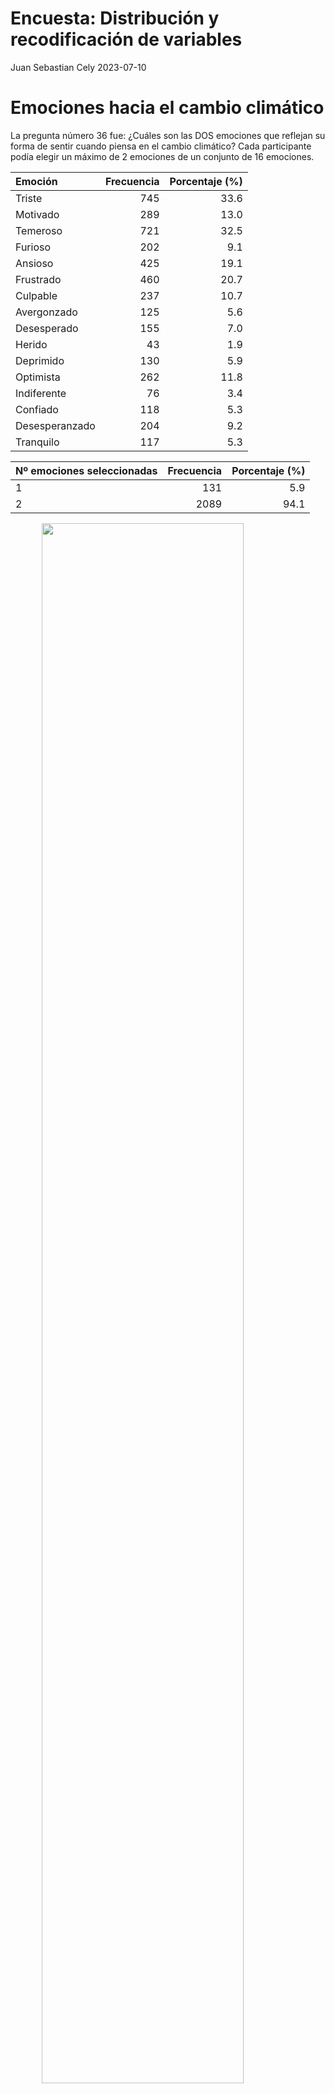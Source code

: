 Encuesta: Distribución y recodificación de variables
================
Juan Sebastian Cely
2023-07-10

# Emociones hacia el cambio climático

La pregunta número 36 fue: ¿Cuáles son las DOS emociones que reflejan su
forma de sentir cuando piensa en el cambio climático? Cada participante
podía elegir un máximo de 2 emociones de un conjunto de 16 emociones.

| Emoción        | Frecuencia | Porcentaje (%) |
|:---------------|-----------:|---------------:|
| Triste         |        745 |           33.6 |
| Motivado       |        289 |           13.0 |
| Temeroso       |        721 |           32.5 |
| Furioso        |        202 |            9.1 |
| Ansioso        |        425 |           19.1 |
| Frustrado      |        460 |           20.7 |
| Culpable       |        237 |           10.7 |
| Avergonzado    |        125 |            5.6 |
| Desesperado    |        155 |            7.0 |
| Herido         |         43 |            1.9 |
| Deprimido      |        130 |            5.9 |
| Optimista      |        262 |           11.8 |
| Indiferente    |         76 |            3.4 |
| Confiado       |        118 |            5.3 |
| Desesperanzado |        204 |            9.2 |
| Tranquilo      |        117 |            5.3 |

| Nº emociones seleccionadas | Frecuencia | Porcentaje (%) |
|:---------------------------|-----------:|---------------:|
| 1                          |        131 |            5.9 |
| 2                          |       2089 |           94.1 |

<img src="./figuresvariable emociones hacia cambio climático-1.png" width="80%" style="display: block; margin: auto;" />

## Variable “Emociones hacia el cambio climático” Recodificada

El conjunto de 16 emociones fue agrupado en tres niveles: Con
Eco-ansiedad, emociones ambivalentes y/o neutrales, y Sin Eco-ansiedad.

| Emociones              | Frecuencia | Porcentaje (%) |
|:-----------------------|-----------:|---------------:|
| Negativas              |       1581 |           71.2 |
| Ambivalentes/Neutrales |        385 |           17.3 |
| Positivas              |        254 |           11.4 |

<img src="./figuresvariable emo recodificada-1.png" width="80%" style="display: block; margin: auto;" />

## Variable “Emociones hacia el cambio climático” Recodificada Opción 2

El conjunto de 16 emociones fue agrupado en tres niveles: Emociones de
alta activación, Emociones de baja activación y emociones ambivalentes o
neutras.

| Emociones          | Frecuencia | Porcentaje (%) |
|:-------------------|-----------:|---------------:|
| Baja activación    |        258 |           11.6 |
| Ambivalente/Neutra |       1003 |           45.2 |
| Alta activación    |        959 |           43.2 |

<img src="./figuresvariable emo recodificada 2-1.png" width="80%" style="display: block; margin: auto;" />

# Zona de residencia

Al inicio de la encuesta se clasificó a los participantes en dos
distintas categorías según su lugar de residencia. Estas fueron
categorías son: “Urbana ciudades” y “Municipios rurales dispersos”.

| Zona de Residencia           | Frecuencia | Porcentaje (%) |
|:-----------------------------|-----------:|---------------:|
| Municipios rurales dispersos |        210 |            9.5 |
| Urbana ciudades              |       2010 |           90.5 |

<img src="./figuresvariable zone-1.png" width="80%" style="display: block; margin: auto;" />

# Sexo

La pregunta número 1 pedía a cada participante indicar su sexo.

| Sexo   | Frecuencia | Porcentaje (%) |
|:-------|-----------:|---------------:|
| Hombre |       1115 |           50.2 |
| Mujer  |       1105 |           49.8 |

<img src="./figuresvariable sexo-1.png" width="80%" style="display: block; margin: auto;" />

# Edad

La pregunta número 2 fue: ¿Cuántos años tiene? Todos los participantes
debían tener 18 años o más y no más de 32 años.

| Edad | Porcentaje (%) |
|:-----|---------------:|
| 18   |            7.1 |
| 19   |            5.9 |
| 20   |            5.5 |
| 21   |            5.6 |
| 22   |            6.1 |
| 23   |            5.8 |
| 24   |            6.1 |
| 25   |            6.9 |
| 26   |            5.9 |
| 27   |            5.3 |
| 28   |            5.9 |
| 29   |            5.3 |
| 30   |           10.1 |
| 31   |            5.9 |
| 32   |           12.5 |

<img src="./figuresvariable edad-1.png" width="80%" style="display: block; margin: auto;" />

## Variable “Edad” Recodificada

El rango de edad permitido para los participantes fue separado en 4
distintos grupos: “De 18 a 20 años”, “De 21 a 24 años”, “De 25 a 29
años”, y “De 30 a 32 años”.

| Rango de edad   | Frecuencia | Porcentaje (%) |
|:----------------|-----------:|---------------:|
| De 18 a 20 años |        412 |           18.6 |
| De 21 a 24 años |        524 |           23.6 |
| De 25 a 29 años |        651 |           29.3 |
| De 30 a 32 años |        633 |           28.5 |

<img src="./figuresvariable edad recodificada-1.png" width="80%" style="display: block; margin: auto;" />

# Estrato

La pregunta número 3 fue: En el recibo de la luz de su domicilio, ¿qué
estrato sale reportado? Todos los participantes debían indicar su
estrato de acuerdo a la clasificación del Departamento de Planeación
Nacional que va desde 1 hasta 6.

| Estrato | Frecuencia | Porcentaje (%) |
|:--------|-----------:|---------------:|
| 1       |        423 |           19.1 |
| 2       |        674 |           30.4 |
| 3       |        697 |           31.4 |
| 4       |        232 |           10.5 |
| 5       |        130 |            5.9 |
| 6       |         64 |            2.9 |

<img src="./figuresvariable estrato-1.png" width="80%" style="display: block; margin: auto;" />

## Variable “Estrato” Recodificada

La variable “Estrato” fue recodificada en tres distintos grupos: Estrato
“Bajo”, que incluye los estratos 1 y 2; Estrato “Medio”, que incluye los
estratos 3 y 4, y Estrato “Alto”, que incluye los estratos 5 y 6.

| Estrato | Frecuencia | Porcentaje (%) |
|:--------|-----------:|---------------:|
| Bajo    |       1097 |           49.4 |
| Medio   |        929 |           41.8 |
| Alto    |        194 |            8.7 |

<img src="./figuresvariable estrato recodificada-1.png" width="80%" style="display: block; margin: auto;" />

# Etnia

La pregunta número 5 fue:De acuerdo con su cultura, etnia o rasgos
físicos, ¿usted se reconoce como:…? El participante debía elegir una
opción de las 6 incluidas.

| Etnia          | Frecuencia | Porcentaje (%) |
|:---------------|-----------:|---------------:|
| Indígena       |         36 |            1.6 |
| Gitana(o) Rrom |          4 |            0.2 |
| Raizal         |          7 |            0.3 |
| Palenquera(o)  |          2 |            0.1 |
| Afro           |        136 |            6.1 |
| Ninguna        |       2035 |           91.7 |

<img src="./figuresvariable etnia-1.png" width="80%" style="display: block; margin: auto;" />

## Variable “Etnia” Recodificada

La variable “Etnia” fue recodificada en dos distintos niveles que
distinguen si la persona se reconoce como perteneciente a alguna de las
etnias incluidas o no.

# Nivel educativo

La pregunta número 6 fue: ¿Cuál es el nivel educativo más alto alcanzado
por usted?

| Educación           | Frecuencia | Porcentaje (%) |
|:--------------------|-----------:|---------------:|
| Básica Primaria     |         56 |            2.5 |
| Básica Secundaria   |        164 |            7.4 |
| Secundaria Completa |       1014 |           45.7 |
| Técnico o Tecnólogo |        577 |           26.0 |
| Pregrado            |        346 |           15.6 |
| Posgrado            |         63 |            2.8 |

<img src="./figuresvariable nivel educativo-1.png" width="80%" style="display: block; margin: auto;" />

## Variable “Nivel educativo” Recodificada

La variable “Nivel educativo” fue recodificada en dos distintos niveles
que distinguen si la persona completó o no estudios de educación
superior.

# Hijos

La pregunta número 9 fue: ¿Usted tiene hijos?

| ¿Tiene Hijos? | Frecuencia | Porcentaje (%) |
|:--------------|-----------:|---------------:|
| Sí            |        935 |           42.1 |
| No            |       1285 |           57.9 |

<img src="./figuresvariable hijos-1.png" width="80%" style="display: block; margin: auto;" />

# Ideología política

La pregunta número 11 fue: Ubique su posición ideológica, en una escala
de 1 a 6 donde 1 es una posición de izquierda y 6 es una posición de
derecha.

| Ideología política | Frecuencia | Porcentaje (%) |
|:-------------------|-----------:|---------------:|
| Izquierda Fuerte   |        262 |           11.8 |
| Izquierda          |        286 |           12.9 |
| Centro Izquierda   |        801 |           36.1 |
| Centro Derecha     |        448 |           20.2 |
| Derecha            |        211 |            9.5 |
| Derecha Fuerte     |        212 |            9.5 |

<img src="./figuresvariable ideología política-1.png" width="80%" style="display: block; margin: auto;" />

## Variable “Ideología política” Recodificada

La variable “Ideología política” fue recodificada en tres distintos
niveles que distinguen si la persona se considera de izquierda, de
centro, o de derecha.

| Ideología política | Frecuencia | Porcentaje (%) |
|:-------------------|-----------:|---------------:|
| Derecha            |        423 |           19.1 |
| Centro             |       1249 |           56.3 |
| Izquierda          |        548 |           24.7 |

<img src="./figuresvariable ideología política recodificada-1.png" width="80%" style="display: block; margin: auto;" />

# Medios de información

La pregunta número 12 fue: ¿Cómo se informa usted de los temas del país?
El participante podía elegir tantas opciones como quisiera.

| Medio          | Frecuencia | Proporción (%) |
|:---------------|-----------:|---------------:|
| Televisión     |       1396 |           62.9 |
| Radio          |        455 |           20.5 |
| Prensa impresa |        264 |           11.9 |
| Digital        |        468 |           21.1 |
| Redes Sociales |       1603 |           72.2 |
| Otro           |         21 |            0.9 |

| Nº medios seleccionados | Frecuencia | Porcentaje (%) |
|:------------------------|-----------:|---------------:|
| 1                       |        865 |           39.0 |
| 2                       |        925 |           41.7 |
| 3                       |        280 |           12.6 |
| 4                       |         98 |            4.4 |
| 5                       |         52 |            2.3 |

<img src="./figuresvariable medios-1.png" width="80%" style="display: block; margin: auto;" />

## Medios de información por separado

Se exploró cada uno de los medios de información de forma individual.
<img src="./figuresloop medios de información-1.png" width="80%" style="display: block; margin: auto;" /><img src="./figuresloop medios de información-2.png" width="80%" style="display: block; margin: auto;" /><img src="./figuresloop medios de información-3.png" width="80%" style="display: block; margin: auto;" /><img src="./figuresloop medios de información-4.png" width="80%" style="display: block; margin: auto;" /><img src="./figuresloop medios de información-5.png" width="80%" style="display: block; margin: auto;" /><img src="./figuresloop medios de información-6.png" width="80%" style="display: block; margin: auto;" />

# Confianza hacia figuras e instituciones

La pregunta número 17 fue: De las siguientes instituciones y figuras,
¿en cuáles confía? Los participantes debían responder para cada una de
las 22 figuras e instituciones incluidas si confiaban en esta o no, o si
no tenían conocimiento sobre esta.

| Institución o figura                       |   Sí |   No | No la conoce | No aplica |
|:-------------------------------------------|-----:|-----:|-------------:|----------:|
| Universidades Públicas                     | 62.3 | 34.6 |          3.2 |       0.0 |
| Universidades Privadas                     | 55.4 | 41.1 |          3.5 |       0.0 |
| La Iglesia católica                        | 47.6 | 49.6 |          2.8 |       0.0 |
| Las Fuerzas Militares                      | 43.5 | 53.4 |          3.2 |       0.0 |
| Registraduría                              | 38.2 | 58.1 |          3.8 |       0.0 |
| Defensoría del Pueblo                      | 37.9 | 55.6 |          6.5 |       0.0 |
| Alcaldía municipal                         | 33.1 | 64.0 |          2.9 |       0.0 |
| Jurados de Votación                        | 31.0 | 62.7 |          6.3 |       0.0 |
| Fiscalía General de la Nación              | 30.0 | 66.3 |          3.7 |       0.0 |
| Policía Nacional de Colombia               | 30.0 | 67.9 |          2.1 |       0.0 |
| Líderes religiosos cristianos No católicos | 28.0 | 64.6 |          7.4 |       0.0 |
| Procuraduría General de la Nación          | 26.1 | 65.4 |          8.6 |       0.0 |
| Sindicatos                                 | 25.3 | 63.8 |         10.9 |       0.0 |
| Contraloría General de la República        | 25.0 | 66.0 |          9.0 |       0.0 |
| Consejo Nacional Electoral                 | 23.8 | 68.6 |          7.6 |       0.0 |
| Gobernación departamental                  | 23.1 | 49.1 |          3.3 |      24.5 |
| Congreso de la República                   | 19.6 | 75.8 |          4.5 |       0.0 |
| Presidencia de Colombia                    | 19.3 | 78.1 |          2.6 |       0.0 |
| Partidos políticos                         | 16.0 | 79.2 |          4.8 |       0.0 |

<img src="./figuresconfianza en figuras e instituciones-1.png" width="80%" style="display: block; margin: auto;" />

| Categoría    | Frecuencia | Porcentaje (%) |
|:-------------|-----------:|---------------:|
| Sí           |      13654 |           32.4 |
| No           |      25835 |           61.2 |
| No la conoce |       2147 |            5.1 |
| No aplica    |        544 |            1.3 |

## Confianza en figuras e instituciones agrupadas

Las instituciones donde los cargos ocupados son de elección popular se
agruparon para conformar una nueva variable.
<img src="./figuresvariable medida de confianza-1.png" width="80%" style="display: block; margin: auto;" />

# Asociarse a organizaciones ambientales

La pregunta número 18 fue: ¿Usted qué está dispuesto a hacer para
aportar/solucionar los problemas del país? Dentro de las opciones
incluidas, la número 7 correspondía a la opción “Asociarme en
organizaciones ambientales” la cual fue elegida de forma independiente
por su relevancia para el proyecto.

| ¿Se asociaría? | Frecuencia | Porcentaje (%) |
|:---------------|-----------:|---------------:|
| Sí             |       1274 |           57.4 |
| No             |        946 |           42.6 |

<img src="./figuresvariable asociarse a organizaciones ambientales-1.png" width="80%" style="display: block; margin: auto;" />

# Impacto de actores frente al cambio climático

La pregunta número 35 fue: En una escala de 1 a 6, donde 1 es MUY
NEGATIVO y 6 es MUY POSITIVO, ¿cómo cree usted que impactan los
siguientes actores en el cambio climático? EL participante debía
responder a cada uno de los 14 actores incluidos.

| Actor                          | Muy negativo |    2 |    3 |    4 |    5 | Muy positivo | No sabe |
|:-------------------------------|-------------:|-----:|-----:|-----:|-----:|-------------:|--------:|
| Activistas                     |         14.1 | 12.5 | 20.5 | 21.1 | 14.7 |         11.1 |     5.9 |
| Campesinos                     |          5.4 |  6.1 | 15.0 | 20.8 | 20.5 |         23.4 |     8.8 |
| Científicos                    |          4.5 |  4.9 | 15.0 | 18.6 | 21.8 |         25.6 |     9.5 |
| Defensores de Derechos humanos |          9.0 | 10.1 | 20.8 | 23.3 | 16.9 |         13.5 |     6.4 |
| Feministas                     |         18.4 | 14.8 | 24.3 | 17.5 | 11.0 |          7.7 |     6.4 |
| Fuerza pública                 |         27.5 | 14.8 | 20.7 | 17.1 |  9.6 |          4.9 |     5.5 |
| Gobierno local                 |         20.2 | 17.2 | 23.0 | 18.5 | 11.1 |          6.7 |     3.4 |
| Gobierno nacional              |         22.3 | 18.0 | 22.3 | 17.4 | 10.0 |          6.4 |     3.5 |
| Grupos al margen de la ley     |         33.8 | 16.7 | 16.4 | 14.1 |  9.0 |          3.8 |     6.2 |
| Grupos religiosos              |         19.3 | 15.2 | 21.2 | 19.3 | 12.6 |          7.3 |     5.0 |
| Líderes ambientales            |          3.9 |  5.0 | 14.3 | 19.1 | 21.0 |         28.1 |     8.6 |
| Líderes comunitarios           |          8.2 | 11.9 | 21.0 | 22.0 | 15.4 |         14.9 |     6.6 |
| Políticos                      |         30.6 | 18.8 | 18.2 | 14.2 |  9.1 |          5.1 |     3.9 |
| Profesores                     |          5.2 |  7.7 | 18.8 | 21.9 | 21.3 |         19.8 |     5.2 |

| Categoría    | Frecuencia | Porcentaje (%) |
|:-------------|-----------:|---------------:|
| Muy negativo |       4937 |           15.9 |
| 2            |       3857 |           12.4 |
| 3            |       6030 |           19.4 |
| 4            |       5881 |           18.9 |
| 5            |       4531 |           14.6 |
| Muy positivo |       3959 |           12.7 |
| No sabe      |       1885 |            6.1 |

## Impacto de actores relevantes en el cambio climático Recodificada

Fueron elegidos los actores considerados como más relevantes frente al
fenómeno del cambio climático. Para cada uno se exploró su distribución
en relación a su impacto sobre el cambio climático. Los valores
negativos representan un impacto negativo, y los valores positivos un
impacto positivo. La escala va desde -3 hasta 3.

<img src="./figuresplot cientificos-1.png" width="80%" style="display: block; margin: auto;" />

<img src="./figuresplot activistas-1.png" width="80%" style="display: block; margin: auto;" />

<img src="./figuresplot religious groups-1.png" width="80%" style="display: block; margin: auto;" />

<img src="./figuresplot politicians-1.png" width="80%" style="display: block; margin: auto;" />

# Pensamientos sobre el cambio climático

La pregunta número 37 fue: “De las siguientes opciones, el cambio
climático me hace pensar que:”. Los participantes podían elegir un
máximo de 3 opciones dentro de los 15 pensamientos incluidos.

| Pensamiento                    | Frecuencia | Porcentaje (%) |
|:-------------------------------|-----------:|---------------:|
| Fracaso humanidad              |        559 |           25.2 |
| Futuro aterrador               |        839 |           37.8 |
| No me afecta                   |        178 |            8.0 |
| Humanidad condenada            |        392 |           17.7 |
| Generación sin oportunidades   |        676 |           30.5 |
| Destruye lo que valoro         |        558 |           25.1 |
| Seguridad amenazada            |        353 |           15.9 |
| No tener hijos                 |        346 |           15.6 |
| La Humanidad lo superará       |        179 |            8.1 |
| Proceso natural                |        137 |            6.2 |
| Avances nos salvarán           |        256 |           11.5 |
| Oportunidad para valorar       |        461 |           20.8 |
| Coordinación mundial salvación |        158 |            7.1 |
| Castigo Dios                   |         78 |            3.5 |
| Dios nos salvará               |         96 |            4.3 |

| Nº pensamientos seleccionados | Frecuencia |
|:------------------------------|-----------:|
| 1                             |        302 |
| 2                             |        790 |
| 3                             |       1128 |

<img src="./figuresvariable pensamientos hacia cambio climático-1.png" width="80%" style="display: block; margin: auto;" />

## Variable “Pensamientos sobre cambio climático” Recodificada

La variable “Pensamientos sobre cambio climático” fue recodificada en
tres distintos niveles que distinguen si frente al cambio climático la
persona tiene exclusivamente pensamientos negativos, si tiene
pensamientos ambivalentes o neutrales, y si tiene pensamientos
exclusivamente positivos.

| Pensamiento            | Frecuencia | Porcentaje (%) |
|:-----------------------|-----------:|---------------:|
| Negativos              |       1125 |           50.7 |
| Ambivalentes/Neutrales |        951 |           42.8 |
| Positivos              |        144 |            6.5 |

<img src="./figuresvariable pensamientos negativos cambio climático-1.png" width="80%" style="display: block; margin: auto;" />

# Impacto acciones en su comodidad

La pregunta número 38 fue: En una escala de 1 a 6, donde 1 es MUY
NEGATIVAMENTE y 6 es MUY POSITIVAMENTE, ¿Cómo cree que las siguientes
acciones afectarían A SU COMODIDAD? El participante debía dar una
respuesta para cada una de las 10 acciones incluidas.

| Acción                   | Muy negativo |    2 |    3 |    4 |    5 | Muy positivo |
|:-------------------------|-------------:|-----:|-----:|-----:|-----:|-------------:|
| Bici caminar             |          3.7 |  7.3 | 16.9 | 22.6 | 18.4 |         31.2 |
| Bombillos ahorradores    |          2.0 |  4.5 | 12.1 | 16.5 | 19.4 |         45.5 |
| Compra local             |          4.5 |  8.1 | 24.5 | 25.0 | 15.1 |         22.7 |
| No carro                 |         12.7 | 13.5 | 28.2 | 21.4 | 11.4 |         12.9 |
| Plantar árbol            |          1.4 |  2.7 | 10.0 | 16.6 | 18.6 |         50.8 |
| Prohibir bolsas          |          4.5 |  7.4 | 20.0 | 20.3 | 16.9 |         30.9 |
| Reducir aire calefacción |          4.5 |  6.4 | 21.6 | 23.3 | 17.0 |         27.3 |
| Reducir electrónicos     |          5.6 |  9.4 | 23.2 | 24.4 | 16.0 |         21.4 |
| Un hijo menos            |          7.2 |  8.6 | 22.0 | 23.0 | 15.0 |         24.3 |
| Vegetariano vegano       |         10.0 | 13.4 | 26.0 | 23.0 | 12.3 |         15.4 |

| Categoría    | Frecuencia | Porcentaje (%) |
|:-------------|-----------:|---------------:|
| Muy negativo |       1238 |            5.6 |
| 2            |       1804 |            8.1 |
| 3            |       4543 |           20.5 |
| 4            |       4795 |           21.6 |
| 5            |       3553 |           16.0 |
| Muy positivo |       6267 |           28.2 |

## Creación de una medida del impacto positivo de ciertas acciones en la comodidad

Se creó una medida que promedia los valores asignados a cada una de las
acciones individuales y se recodificaron en una escala que va desde -3
hasta 3.
<img src="./figuresvariable medida impacto acciones comodidad cat-1.png" width="80%" style="display: block; margin: auto;" />

# Impacto acciones en cambio climático

La pregunta número 39 fue: En una escala de 1 a 6, donde 1 es MUY
NEGATIVAMENTE y 6 es MUY POSITIVAMENTE, ¿Cómo cree que las siguientes
acciones afectarían AL CAMBIO CLIMÁTICO? El participante debía dar una
respuesta para cada una de las 10 acciones incluidas.

| Acción                   | Muy negativo |   2 |    3 |    4 |    5 | Muy positivo |
|:-------------------------|-------------:|----:|-----:|-----:|-----:|-------------:|
| Bici caminar             |          1.4 | 3.0 | 10.4 | 16.4 | 18.6 |         50.3 |
| Bombillos ahorradores    |          1.0 | 3.3 | 10.5 | 14.7 | 17.7 |         52.7 |
| Compra local             |          2.1 | 4.2 | 17.4 | 21.9 | 21.0 |         33.4 |
| No carro                 |          3.8 | 4.3 | 16.1 | 16.5 | 19.8 |         39.5 |
| Plantar árbol            |          0.6 | 2.9 |  8.1 | 13.2 | 16.5 |         58.7 |
| Prohibir bolsas          |          2.3 | 3.2 | 11.5 | 15.7 | 20.5 |         46.9 |
| Reducir aire calefacción |          1.5 | 3.0 | 12.2 | 19.1 | 20.3 |         43.9 |
| Reducir electrónicos     |          1.3 | 3.3 | 13.3 | 20.2 | 21.5 |         40.4 |
| Un hijo menos            |          4.0 | 5.5 | 15.5 | 20.2 | 19.0 |         35.9 |
| Vegetariano vegano       |          3.9 | 6.5 | 19.5 | 23.8 | 17.1 |         29.2 |

| Categoría    | Frecuencia | Porcentaje (%) |
|:-------------|-----------:|---------------:|
| Muy negativo |        484 |            2.2 |
| 2            |        871 |            3.9 |
| 3            |       2985 |           13.4 |
| 4            |       4034 |           18.2 |
| 5            |       4258 |           19.2 |
| Muy positivo |       9568 |           43.1 |

## Creación de una medida del impacto de ciertas acciones en el cambio climático

Se creó una medida que promedia los valores asignados a cada una de las
acciones individuales y se recodificaron en una escala que va desde -3
hasta 3.
<img src="./figuresvariable medida impacto cambio climático cat-1.png" width="80%" style="display: block; margin: auto;" />

# Origen del cambio climático

La pregunta número 40 fue: Indíqueme su apreciación en cuanto al origen
del cambio climático actual, en una escala de 1 a 10, donde 1 es 100%
debido a causas naturales y 10 es 100% debido a actividades humanas.

| Origen cambio climático | Frecuencia | Porcentaje (%) |
|:------------------------|-----------:|---------------:|
| 1                       |         21 |            0.9 |
| 2                       |         23 |            1.0 |
| 3                       |         28 |            1.3 |
| 4                       |         50 |            2.3 |
| 5                       |        187 |            8.4 |
| 6                       |        209 |            9.4 |
| 7                       |        305 |           13.7 |
| 8                       |        344 |           15.5 |
| 9                       |        282 |           12.7 |
| 10                      |        771 |           34.7 |

<img src="./figuresvariable origen cambio climático-1.png" width="80%" style="display: block; margin: auto;" />

## Variable “Origen del cambio climático” Recodificada

La variable “Origen del cambio climático” fue recodificada en dos
niveles que distinguen si la persona se aproxima a una respuesta
correcta o no respecto al porcentaje de contribución al cambio climático
de las actividades humanas. Solo quienes eligieron las opciones que
constituyen un rango del 80 al 100% de origen del cambio climátivo por
actividades humanas se clasificaron como una respuesta correcta.

| Respuesta Origen Cambio Climático | Frecuencia | Porcentaje (%) |
|:----------------------------------|-----------:|---------------:|
| Correcta                          |       1053 |           47.4 |
| Incorrecta                        |       1167 |           52.6 |

<img src="./figuresvariable origen del cambio climático recodificada 2-1.png" width="80%" style="display: block; margin: auto;" />

# Mayor contribución al cambio climático

La pregunta número 41 fue: En su opinión, ¿cuál de los siguientes
factores a nivel global tiene la mayor contribución al cambio climático
actualmente? El participante debía elegir una única opción dentro de los
4 factores incluidos.

| Factor                        | Frecuencia | Porcentaje (%) |
|:------------------------------|-----------:|---------------:|
| Agricultura y ganadería       |        239 |           10.8 |
| Quema de combustibles fósiles |        744 |           33.5 |
| Deforestación                 |       1155 |           52.0 |
| Volcanes y/o actividad solar  |         82 |            3.7 |

<img src="./figuresvariable contribución factores al cambio climático-1.png" width="80%" style="display: block; margin: auto;" />

## Variable “Mayor contribución al cambio climático” Recodificada

La variable “Mayor contribución al cambio climático” fue recodificada en
dos distintos niveles que distinguen si la persona respondió
correctamente que la quema de combustibles fósiles es el factor que más
contribuye al cambio climático.

| Respuesta  | Frecuencia | Porcentaje (%) |
|:-----------|-----------:|---------------:|
| Correcta   |        744 |           33.5 |
| Incorrecta |       1476 |           66.5 |

<img src="./figuresvariable contribución factores recodificada-1.png" width="80%" style="display: block; margin: auto;" />
